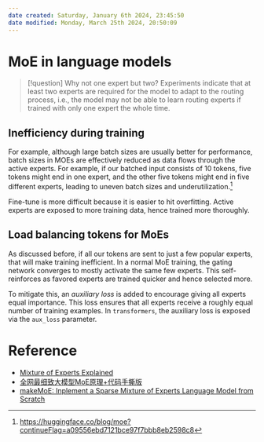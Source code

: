 ```yaml
---
date created: Saturday, January 6th 2024, 23:45:50
date modified: Monday, March 25th 2024, 20:50:09
---
```


# MoE in language models


> [!question] Why not one expert but two?
> Experiments indicate that at least two experts are required for the model to adapt to the routing process, i.e., the model may not be able to learn routing experts if trained with only one expert the whole time.

## Inefficiency during training

For example, although large batch sizes are usually better for performance, batch sizes in MOEs are effectively reduced as data flows through the active experts. For example, if our batched input consists of 10 tokens, five tokens might end in one expert, and the other five tokens might end in five different experts, leading to uneven batch sizes and underutilization.[^1]

Fine-tune is more difficult because it is easier to hit overfitting. Active experts are exposed to more training data, hence trained more thoroughly.

## Load balancing tokens for MoEs

As discussed before, if all our tokens are sent to just a few popular experts, that will make training inefficient. In a normal MoE training, the gating network converges to mostly activate the same few experts. This self-reinforces as favored experts are trained quicker and hence selected more.

To mitigate this, an *auxiliary loss* is added to encourage giving all experts equal importance. This loss ensures that all experts receive a roughly equal number of training examples. In `transformers`, the auxiliary loss is exposed via the `aux_loss` parameter.

[^1]: https://huggingface.co/blog/moe?continueFlag=a09556ebd7121bce97f7bbb8eb2598c8


# Reference

- [Mixture of Experts Explained](https://huggingface.co/blog/moe)
-  [全网最细致大模型MoE原理+代码手撕版](https://mp.weixin.qq.com/s?__biz=MzIwNDY1NTU5Mg%3D%3D&mid=2247487837&idx=1&sn=90dc098e8c2606704263de859c48e106&chksm=973d8fdaa04a06cc8dd098ab3310ade818adf93a6a1d632108f7b3e5c5749a809344656ba9e5&mpshare=1&scene=1&sharer_shareinfo=c3cd7128198bb4fda6568a5b25718855&sharer_shareinfo_first=c3cd7128198bb4fda6568a5b25718855#rd)
- [makeMoE: Inplement a Sparse Mixture of Experts Language Model from Scratch](https://huggingface.co/blog/AviSoori1x/makemoe-from-scratch)
